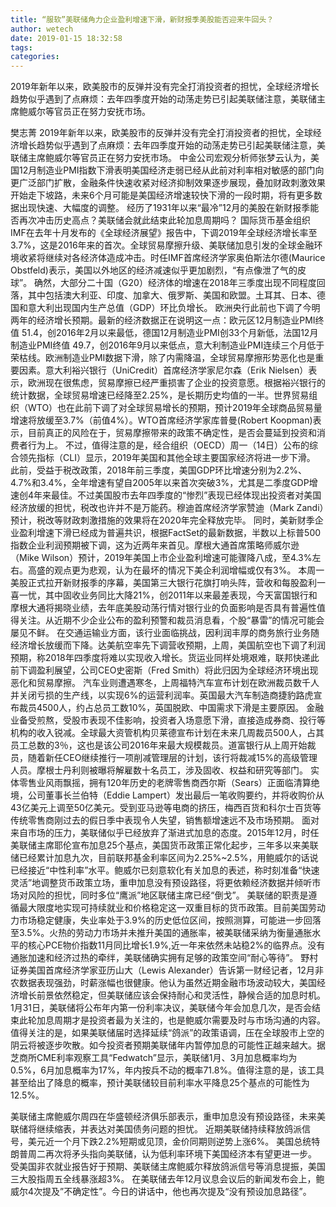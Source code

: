 ```yaml
---
title: “服软”美联储角力企业盈利增速下滑，新财报季美股能否迎来牛回头？
author: wetech
date: 2019-01-15 18:32:58
tags: 
categories: 
---
```

2019年新年以来，欧美股市的反弹并没有完全打消投资者的担忧，全球经济增长趋势似乎遇到了点麻烦：去年四季度开始的动荡走势已引起美联储注意，美联储主席鲍威尔等官员正在努力安抚市场。
<!-- more -->
樊志菁
2019年新年以来，欧美股市的反弹并没有完全打消投资者的担忧，全球经济增长趋势似乎遇到了点麻烦：去年四季度开始的动荡走势已引起美联储注意，美联储主席鲍威尔等官员正在努力安抚市场。
中金公司宏观分析师张梦云认为，美国12月制造业PMI指数下滑表明美国经济走弱已经从此前对利率相对敏感的部门向更广泛部门扩散，金融条件快速收紧对经济抑制效果逐步展现，叠加财政刺激效果开始走下坡路，未来6个月可能是美国经济增速较快下滑的一段时期，将有更多数据出现快速、大幅度的调整。
经历了1931年以来“最冷”12月的美股在新财报季能否再次冲击历史高点？美联储会就此结束此轮加息周期吗？
国际货币基金组织IMF在去年十月发布的《全球经济展望》报告中，下调2019年全球经济增长率至3.7%，这是2016年来的首次。全球贸易摩擦升级、美联储加息引发的全球金融环境收紧将继续对各经济体造成冲击。时任IMF首席经济学家奥伯斯法尔德(Maurice Obstfeld)表示，美国以外地区的经济减速似乎更加剧烈，“有点像泄了气的皮球”。
确然，大部分二十国（G20）经济体的增速在2018年三季度出现不同程度回落，其中包括澳大利亚、印度、加拿大、俄罗斯、美国和欧盟。土耳其、日本、德国和意大利出现国内生产总值（GDP）环比负增长。
欧洲央行此前也下调了今明两年的经济增长预期。最新的经济数据正在说明这一点：欧元区12月制造业PMI终值 51.4，创2016年2月以来最低，德国12月制造业PMI创33个月新低，法国12月制造业PMI终值 49.7，创2016年9月以来低点，意大利制造业PMI连续三个月低于荣枯线。欧洲制造业PMI数据下滑，除了内需降温，全球贸易摩擦形势恶化也是重要因素。意大利裕兴银行（UniCredit）首席经济学家尼尔森（Erik Nielsen）表示，欧洲现在很焦虑，贸易摩擦已经严重损害了企业的投资意愿。根据裕兴银行的统计数据，全球贸易增速已经降至2.25%，是长期历史均值的一半。世界贸易组织（WTO）也在此前下调了对全球贸易增长的预期，预计2019年全球商品贸易量增速将放缓至3.7%（前值4%）。WTO首席经济学家库普曼(Robert Koopman)表示，目前真正的风险在于，贸易摩擦带来的政策不确定性，是否会蔓延到投资和消费者行为上。
不过，值得注意的是，经合组织（OECD）周一（14日）公布的综合领先指标（CLI）显示，2019年美国和其他全球主要国家经济将进一步下滑。
此前，受益于税改政策，2018年前三季度，美国GDP环比增速分别为2.2%、4.7%和3.4%，全年增速有望自2005年以来首次突破3%，尤其是二季度GDP增速创4年来最佳。不过美国股市去年四季度的“惨烈”表现已经体现出投资者对美国经济放缓的担忧，税改也许并不是万能药。穆迪首席经济学家赞迪（Mark Zandi）预计，税改等财政刺激措施的效果将在2020年完全释放完毕。
同时，美新财季企业盈利增速下滑已经成为普遍共识，根据FactSet的最新数据，半数以上标普500指数企业利润预期被下调，这为近两年来首见。摩根大通首席策略师威尔逊（Mike Wilson）预计，2019年美国上市企业盈利增速可能骤降八成，至4.3%左右。高盛的观点更为悲观，认为在最坏的情况下美企利润增幅或仅有3%。
本周一美股正式拉开新财报季的序幕，美国第三大银行花旗打响头阵，营收和每股盈利一喜一忧，其中固收业务同比大降21%，创2011年以来最差表现，今天富国银行和摩根大通将揭晓业绩，去年底美股动荡行情对银行业的负面影响是否具有普遍性值得关注。从近期不少企业公布的盈利预警和裁员消息看，个股“暴雷”的情况可能会屡见不鲜。
在交通运输业方面，该行业面临挑战，因利润丰厚的商务旅行业务随经济增长放缓而下降。达美航空率先下调营收预期，上周，美国航空也下调了利润预期，称2018年四季度将难以实现收入增长。货运业同样处境艰难，联邦快递此前下调盈利展望，公司CEO史密斯（Fred Smith）将此归因为全球经济环境出现恶化和贸易摩擦。
汽车业则遭遇寒冬，上周福特汽车宣布计划在欧洲裁员数千人并关闭亏损的生产线，以实现6%的运营利润率。英国最大汽车制造商捷豹路虎宣布裁员4500人，约占总员工数10%，英国脱欧、中国需求下滑是主要原因。
金融业备受煎熬，受股市表现不佳影响，投资者入场意愿下滑，直接造成券商、投行等机构的收入锐减。全球最大资管机构贝莱德宣布计划在未来几周裁员500人，占其员工总数的3％，这也是该公司2016年来最大规模裁员。道富银行从上周开始裁员，随着新任CEO继续推行一项削减管理层的计划，该行将裁减15%的高级管理人员。摩根士丹利则被曝将解雇数十名员工，涉及固收、权益和研究等部门。
实体零售业风雨飘摇，拥有120年历史的老牌零售商西尔斯（Sears）正面临清算绝境，公司董事长兰伯特（Eddie Lampert）发出最后一笔收购要约，并将收购价从43亿美元上调至50亿美元。受到亚马逊等电商的挤压，梅西百货和科尔士百货等传统零售商刚过去的假日季中表现令人失望，销售额增速远不及市场预期。
面对来自市场的压力，美联储似乎已经放弃了渐进式加息的态度。2015年12月，时任美联储主席耶伦宣布加息25个基点，美国货币政策正常化起步，三年多以来美联储已经累计加息九次，目前联邦基金利率区间为2.25%~2.5%，用鲍威尔的话说已经接近“中性利率”水平。鲍威尔已刻意软化有关加息的表述，称时刻准备“快速灵活”地调整货币政策立场，重申加息没有预设路径，将更依赖经济数据并倾听市场对风险的担忧，同时多位“鹰派”地区联储主席已经“倒戈”。
美联储的职责是遵循最大限度地实现可持续就业和价格稳定这一双重目标的货币政策。目前美国劳动力市场稳定健康，失业率处于3.9%的历史低位区间，按照测算，可能进一步回落至3.5%。火热的劳动力市场并未推升美国的通胀率，被美联储采纳为衡量通胀水平的核心PCE物价指数11月同比增长1.9%,近一年来依然未站稳2%的临界点。没有通胀加速和经济过热的牵绊，美联储确实拥有足够的政策空间“耐心等待”。
野村证券美国首席经济学家亚历山大（Lewis Alexander）告诉第一财经记者，12月非农数据表现强劲，时薪涨幅也很健康。他认为虽然近期金融市场波动较大，美国经济增长前景依然稳定，但美联储应该会保持耐心和灵活性，静候合适的加息时机。
1月31日，美联储将公布年内第一份利率决议，美联储今年会加息几次，是否会结束此轮加息周期才是投资者最为关注的，也是鲍威尔需要及时与市场沟通的内容。
值得关注的是，如果美联储届时选择延续“鸽派”的政策语调，压在全球股市上空的阴云将被逐步吹散。如今投资者预期美联储年内暂停加息的可能性正越来越大。据芝商所CME利率观察工具“Fedwatch”显示，美联储1月、3月加息概率均为0.5%，6月加息概率为17%，年内按兵不动的概率71.8%。值得注意的是，该工具甚至给出了降息的概率，预计美联储较目前利率水平降息25个基点的可能性为12.5%。
 
 
美联储主席鲍威尔周四在华盛顿经济俱乐部表示，重申加息没有预设路径，未来美联储将继续缩表，并表达对美国债务问题的担忧。
近期美联储持续释放鸽派信号，美元近一个月下跌2.2%短期或见顶，金价同期则逆势上涨6%。
美国总统特朗普周二再次将矛头指向美联储，认为低利率环境下美国经济本有望更进一步。
受美国非农就业报告好于预期、美联储主席鲍威尔释放鸽派信号等消息提振，美国三大股指周五全线暴涨超3%。
在美联储去年12月议息会议后的新闻发布会上，鲍威尔4次提及”不确定性”。今日的讲话中，他也再次提及“没有预设加息路径”。
